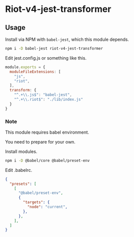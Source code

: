 # Riot-v4-jest-transformer

## Usage

Install via NPM with `babel-jest`, which this module depends.

```sh
npm i -D babel-jest riot-v4-jest-transformer
```

Edit jest.config.js or something like this.

```javascript
module.exports = {
  moduleFileExtensions: [
    "js",
    "riot",
  ],
  transform: {
    "^.+\\.js$": "babel-jest",
    "^.+\\.riot$": "./lib/index.js"
  }
}
```

### Note

This module requires babel environment.

You need to prepare for your own.

Install modules.

```sh
npm i -D @babel/core @babel/preset-env
```

Edit .babelrc.

```json
{
  "presets": [
    [
      "@babel/preset-env",
      {
        "targets": {
          "node": "current",
        },
      },
    ],
  ]
}
```
